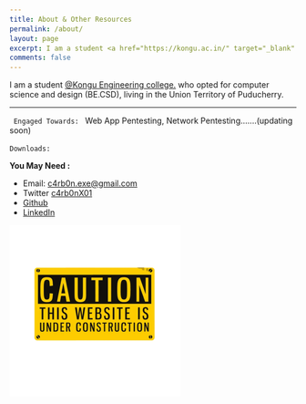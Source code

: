 ```yaml
---
title: About & Other Resources
permalink: /about/
layout: page
excerpt: I am a student <a href="https://kongu.ac.in/" target="_blank" rel="noopener">@Kongu Engineering college.</a> who opted for computer science and design (BE.CSD), living in the Union Territory of Puducherry.
comments: false
---
```


I am a student <a href="https://kongu.ac.in/" target="_blank" rel="noopener">@Kongu Engineering college.</a> who opted for computer science and design (BE.CSD), living in the Union Territory of Puducherry. 
<hr>
<code> Engaged Towards: </code>
Web App Pentesting, Network Pentesting.......(updating soon)

``Downloads:``



**You May Need :**

- Email: c4rb0n.exe@gmail.com
- Twitter <a href="https://twitter.com/c4rb0nX01" target="_blank" rel="noopener">c4rb0nX01</a>
- <a href="https://github.com/c4rb0nX01/" target="_blank" rel="noopener">Github</a>
- <a href="https://www.linkedin.com/in/niranchan-d-a900b2225/" target="_blank" rel="noopener">LinkedIn</a>

<img src="/assets/img/unknown.png" alt="unkown logo" style="height: 300px; width:300px;"/>

